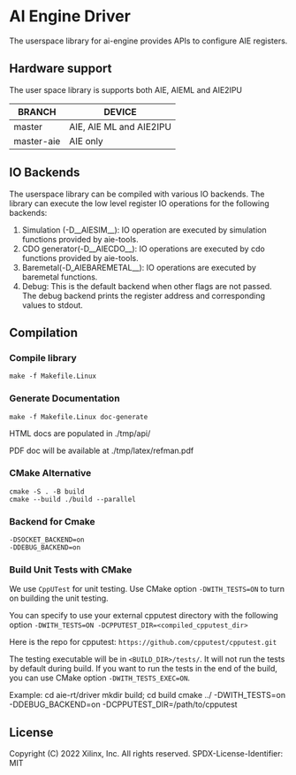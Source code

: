 # AI Engine Driver

The userspace library for ai-engine provides APIs to configure AIE registers.

## Hardware support

The user space library is supports both AIE, AIEML and AIE2IPU

| BRANCH     	| DEVICE         		|
|------------	|------------------------	|
| master     	| AIE, AIE ML and AIE2IPU	|
| master-aie 	| AIE only       		|

## IO Backends

The userspace library can be compiled with various IO backends. The library
can execute the low level register IO operations for the following backends:

1. Simulation (-D__AIESIM__): IO operation are executed by simulation functions
			      provided by aie-tools.
2. CDO generator(-D__AIECDO__): IO operations are executed by cdo functions
			      provided by aie-tools.
3. Baremetal(-D_AIEBAREMETAL__): IO operations are executed by baremetal
				 functions.
4. Debug: This is the default backend when other flags are not passed. The
	  debug backend prints the register address and corresponding values to
	  stdout.

## Compilation
### Compile library
	make -f Makefile.Linux
### Generate Documentation
	make -f Makefile.Linux doc-generate

HTML docs are populated in ./tmp/api/

PDF doc will be available at ./tmp/latex/refman.pdf

### CMake Alternative
	cmake -S . -B build
	cmake --build ./build --parallel

### Backend for Cmake
	-DSOCKET_BACKEND=on
	-DDEBUG_BACKEND=on

### Build Unit Tests with CMake
We use `CppUTest` for unit testing. Use CMake option `-DWITH_TESTS=ON` to turn
on building the unit testing.

You can specify to use your external cpputest directory with the following
option `-DWITH_TESTS=ON -DCPPUTEST_DIR=<compiled_cpputest_dir>`

Here is the repo for cpputest:
`https://github.com/cpputest/cpputest.git`

The testing executable will be in `<BUILD_DIR>/tests/`.
It will not run the tests by default during build. If you want to run the tests
in the end of the build, you can use CMake option `-DWITH_TESTS_EXEC=ON`.

Example:
	cd aie-rt/driver
	mkdir build; cd build
	cmake ../ -DWITH_TESTS=on -DDEBUG_BACKEND=on -DCPPUTEST_DIR=/path/to/cpputest


## License
Copyright (C) 2022 Xilinx, Inc.  All rights reserved.
SPDX-License-Identifier: MIT
